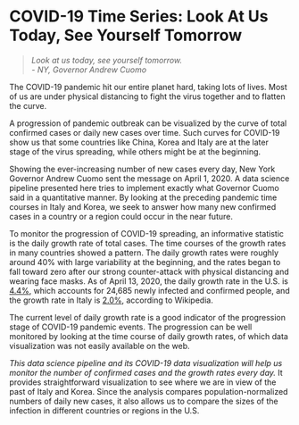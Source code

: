 # COVID-19 Time Series: Look At Us Today, See Yourself Tomorrow

>*Look at us today, see yourself tomorrow.*  
>*- NY, Governor Andrew Cuomo*

The COVID-19 pandemic hit our entire planet hard, taking lots of lives. Most of us are under physical distancing to fight the virus together and to flatten the curve. 

A progression of pandemic outbreak can be visualized by the curve of total confirmed cases or daily new cases over time.
Such curves for COVID-19 show us that some countries like China, Korea and Italy are at the later stage of the virus spreading, while others might be at the beginning.

Showing the ever-increasing number of new cases every day, New York Governor Andrew Cuomo sent the message on April 1, 2020. 
A data science pipeline presented here tries to implement exactly what Governor Cuomo said in a quantitative manner. 
By looking at the preceding pandemic time courses in Italy and Korea, we seek to answer how many new confirmed cases in a country or a region could occur in the near future. 

To monitor the progression of COVID-19 spreading, an informative statistic is the daily growth rate of total cases.
The time courses of the growth rates in many countries showed a pattern. 
The daily growth rates were roughly around 40% with large variability at the beginning, and the rates began to fall toward zero after our strong counter-attack with physical distancing and wearing face masks.
As of April 13, 2020, the daily growth rate in the U.S. is [4.4%](https://en.wikipedia.org/wiki/Template:2019%E2%80%9320_coronavirus_pandemic_data/United_States_medical_cases_chart), which accounts for 24,685 newly infected and confirmed people,
and the growth rate in Italy is [2.0%](https://en.wikipedia.org/wiki/Template:2019%E2%80%9320_coronavirus_pandemic_data/Italy_medical_cases_chart), 
according to Wikipedia.

The current level of daily growth rate is a good indicator of the progression stage of COVID-19 pandemic events.
The progression can be well monitored by looking at the time course of daily growth rates, of which data visualization was not easily available on the web.

*This data science pipeline and its COVID-19 data visualization will help us monitor the number of confirmed cases and the growth rates every day.* It provides straightforward visualization to see where we are in view of the past of Italy and Korea. Since the analysis compares population-normalized numbers of daily new cases, it also allows us to compare the sizes of the infection in different countries or regions in the U.S. 
